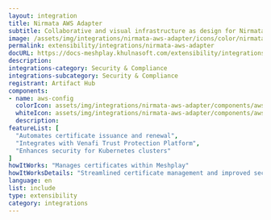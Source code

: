 ```yaml
---
layout: integration
title: Nirmata AWS Adapter
subtitle: Collaborative and visual infrastructure as design for Nirmata AWS Adapter
image: /assets/img/integrations/nirmata-aws-adapter/icons/color/nirmata-aws-adapter-color.svg
permalink: extensibility/integrations/nirmata-aws-adapter
docURL: https://docs-meshplay.khulnasoft.com/extensibility/integrations/nirmata-aws-adapter
description: 
integrations-category: Security & Compliance
integrations-subcategory: Security & Compliance
registrant: Artifact Hub
components: 
- name: aws-config
  colorIcon: assets/img/integrations/nirmata-aws-adapter/components/aws-config/icons/color/aws-config-color.svg
  whiteIcon: assets/img/integrations/nirmata-aws-adapter/components/aws-config/icons/white/aws-config-white.svg
  description: 
featureList: [
  "Automates certificate issuance and renewal",
  "Integrates with Venafi Trust Protection Platform",
  "Enhances security for Kubernetes clusters"
]
howItWorks: "Manages certificates within Meshplay"
howItWorksDetails: "Streamlined certificate management and improved security in Kubernetes"
language: en
list: include
type: extensibility
category: integrations
---
```

